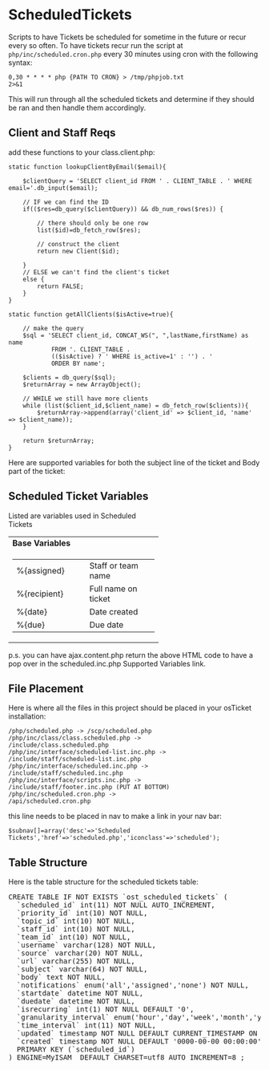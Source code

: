 ScheduledTickets
================

Scripts to have Tickets be scheduled for sometime in the future or recur every so often. To have tickets recur run the script at <code>php/inc/scheduled.cron.php</code> every 30 minutes using cron with the following syntax:

<code>0,30 * * * * php {PATH TO CRON} > /tmp/phpjob.txt 2>&1</code>

This will run through all the scheduled tickets and determine if they should be ran and then handle them accordingly.  

<h2>Client and Staff Reqs</h2>

add these functions to your class.client.php:

	static function lookupClientByEmail($email){
		
		$clientQuery = 'SELECT client_id FROM ' . CLIENT_TABLE . ' WHERE email='.db_input($email);
		
		// IF we can find the ID
        if(($res=db_query($clientQuery)) && db_num_rows($res)) {
            
			// there should only be one row	
            list($id)=db_fetch_row($res);
			
			// construct the client
			return new Client($id);
			
        } 
        // ELSE we can't find the client's ticket
        else {
        	return FALSE;
        }
	}
	
	static function getAllClients($isActive=true){
		
		// make the query
		$sql = 'SELECT client_id, CONCAT_WS(", ",lastName,firstName) as name 
				FROM '. CLIENT_TABLE . 
				(($isActive) ? ' WHERE is_active=1' : '') . ' 
				ORDER BY name';
		
		$clients = db_query($sql);
		$returnArray = new ArrayObject();
		
		// WHILE we still have more clients
		while (list($client_id,$client_name) = db_fetch_row($clients)){
			$returnArray->append(array('client_id' => $client_id, 'name' => $client_name));
		}
		
		return $returnArray;
	}
	
</code>

Here are supported variables for both the subject line of the ticket and Body part of the ticket:

<div style="width:300px;">
    <h2>Scheduled Ticket Variables</h2>
    Listed are variables used in Scheduled Tickets
    <br/>
    <table width="100%" border="0" cellspacing=1 cellpadding=2>
        <tr><td valign="top"><b>Base Variables</b></td></tr>
        <tr>
            <td width="55%" valign="top">
                <table width="100%" border="0" cellspacing=1 cellpadding=1>
                    <tr><td width="130">%{assigned}</td><td>Staff or team name</td></tr>
                    <tr><td>%{recipient}</td><td>Full name on ticket</td></tr>
                    <tr><td>%{date}</td><td>Date created</td></tr>
                    <tr><td>%{due}</td><td>Due date</td></tr>
                </table>
            </td>
        </tr>
    </table>
</div>

p.s. you can have ajax.content.php return the above HTML code to have a pop over in the scheduled.inc.php Supported Variables link.

<h2>File Placement</h2>

Here is where all the files in this project should be placed in your osTicket installation:

<code>/php/scheduled.php				->	/scp/scheduled.php</code><br />
<code>/php/inc/class/class.scheduled.php		->	/include/class.scheduled.php</code><br />
<code>/php/inc/interface/scheduled-list.inc.php	->	/include/staff/scheduled-list.inc.php</code><br />
<code>/php/inc/interface/scheduled.inc.php		->	/include/staff/scheduled.inc.php</code><br />
<code>/php/inc/interface/scripts.inc.php		->	/include/staff/footer.inc.php	(PUT AT BOTTOM)</code><br />
<code>/php/inc/scheduled.cron.php			->	/api/scheduled.cron.php</code>

this line needs to be placed in nav to make a link in your nav bar:

<code>$subnav[]=array('desc'=>'Scheduled Tickets','href'=>'scheduled.php','iconclass'=>'scheduled');</code>

<h2>Table Structure</h2>

Here is the table structure for the scheduled tickets table:

<pre>
CREATE TABLE IF NOT EXISTS `ost_scheduled_tickets` (
  `scheduled_id` int(11) NOT NULL AUTO_INCREMENT,
  `priority_id` int(10) NOT NULL,
  `topic_id` int(10) NOT NULL,
  `staff_id` int(10) NOT NULL,
  `team_id` int(10) NOT NULL,
  `username` varchar(128) NOT NULL,
  `source` varchar(20) NOT NULL,
  `url` varchar(255) NOT NULL,
  `subject` varchar(64) NOT NULL,
  `body` text NOT NULL,
  `notifications` enum('all','assigned','none') NOT NULL,
  `startdate` datetime NOT NULL,
  `duedate` datetime NOT NULL,
  `isrecurring` int(1) NOT NULL DEFAULT '0',
  `granularity_interval` enum('hour','day','week','month','year') NOT NULL,
  `time_interval` int(11) NOT NULL,
  `updated` timestamp NOT NULL DEFAULT CURRENT_TIMESTAMP ON UPDATE CURRENT_TIMESTAMP,
  `created` timestamp NOT NULL DEFAULT '0000-00-00 00:00:00',
  PRIMARY KEY (`scheduled_id`)
) ENGINE=MyISAM  DEFAULT CHARSET=utf8 AUTO_INCREMENT=8 ;</pre>
